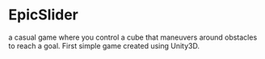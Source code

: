 # EpicSlider
a casual game where you control a cube that maneuvers around obstacles to reach a goal.
First simple game created using Unity3D.
